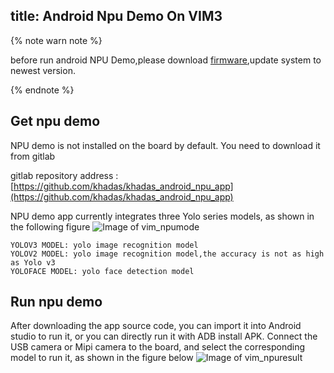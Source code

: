 title: Android Npu Demo On VIM3
---

{% note warn note %}

before run android NPU Demo,please download [firmware](/android/zh-cn/firmware/Vim3AndroidFirmware.html),update system to newest version.

{% endnote %}


## Get npu demo

NPU demo is not installed on the board by default. You need to download it from gitlab

gitlab repository address :[https://github.com/khadas/khadas_android_npu_app](https://github.com/khadas/khadas_android_npu_app)

NPU demo app currently integrates three Yolo series models, as shown in the following figure
![Image of vim_npumode](/android/images/vim3/npumode.png)

```
YOLOV3 MODEL: yolo image recognition model
YOLOV2 MODEL: yolo image recognition model,the accuracy is not as high as Yolo v3
YOLOFACE MODEL: yolo face detection model
```
## Run npu demo
After downloading the app source code, you can import it into Android studio to run it, or you can directly run it with ADB install APK. Connect the USB camera or Mipi camera to the board, and select the corresponding model to run it, as shown in the figure below
![Image of vim_npuresult](/android/images/vim3/npuresult.png)



